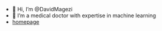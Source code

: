- 👋 Hi, I’m @DavidMagezi
- 👀 I’m a medical doctor with expertise in machine learning
- [homepage](http://www.magezi.com)

<!---
DavidMagezi/DavidMagezi is a ✨ special ✨ repository because its `README.md` (this file) appears on your GitHub profile.
You can click the Preview link to take a look at your changes.
--->
